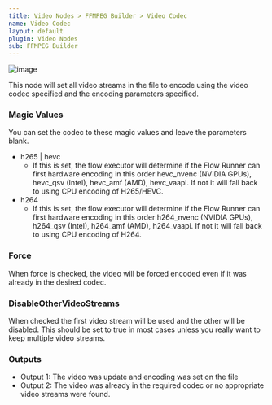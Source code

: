 ```yaml
---
title: Video Nodes > FFMPEG Builder > Video Codec
name: Video Codec
layout: default
plugin: Video Nodes
sub: FFMPEG Builder
---
```


![image](https://user-images.githubusercontent.com/958400/164886509-68dca015-59ae-443e-a484-ece9b5f37b7d.png)

This node will set all video streams in the file to encode using the video codec specified and the encoding parameters specified.

### Magic Values
You can set the codec to these magic values and leave the parameters blank.
* h265 | hevc
  * If this is set, the flow executor will determine if the Flow Runner can first hardware encoding in this order hevc_nvenc (NVIDIA GPUs), hevc_qsv (Intel), hevc_amf (AMD), hevc_vaapi.  If not it will fall back to using CPU encoding of H265/HEVC.
* h264
  *  If this is set, the flow executor will determine if the Flow Runner can first hardware encoding in this order h264_nvenc (NVIDIA GPUs), h264_qsv (Intel), h264_amf (AMD), h264_vaapi.  If not it will fall back to using CPU encoding of H264.

### Force
When force is checked, the video will be forced encoded even if it was already in the desired codec.

### DisableOtherVideoStreams
When checked the first video stream will be used and the other will be disabled.   This should be set to true in most cases unless you really want to keep multiple video streams.

### Outputs
* Output 1: The video was update and encoding was set on the file
* Output 2: The video was already in the required codec or no appropriate video streams were found.
